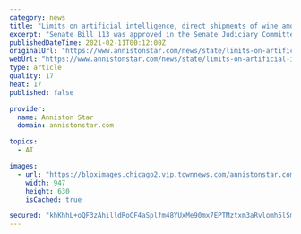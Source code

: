 ```yaml
---
category: news
title: "Limits on artificial intelligence, direct shipments of wine among items discussed in the State House Wednesday"
excerpt: "Senate Bill 113 was approved in the Senate Judiciary Committee. Sen. Arthur Orr’s bill would put limits on how law enforcement agencies can use artificial intelligence and facial recognition to make arrests. Other factors or evidence must be used as well."
publishedDateTime: 2021-02-11T00:12:00Z
originalUrl: "https://www.annistonstar.com/news/state/limits-on-artificial-intelligence-direct-shipments-of-wine-among-items-discussed-in-the-state-house/article_e5500604-6bfd-11eb-bb32-cb70a33e5fb5.html"
webUrl: "https://www.annistonstar.com/news/state/limits-on-artificial-intelligence-direct-shipments-of-wine-among-items-discussed-in-the-state-house/article_e5500604-6bfd-11eb-bb32-cb70a33e5fb5.html"
type: article
quality: 17
heat: 17
published: false

provider:
  name: Anniston Star
  domain: annistonstar.com

topics:
  - AI

images:
  - url: "https://bloximages.chicago2.vip.townnews.com/annistonstar.com/content/tncms/assets/v3/editorial/e/55/e5500604-6bfd-11eb-bb32-cb70a33e5fb5/602477070243e.preview.jpg?resize=947%2C630"
    width: 947
    height: 630
    isCached: true

secured: "khKhhL+oQF3zAhilldRoCF4aSplfm48YUxMe90mx7EPTMztxm3aRvlomh5lSmhvjhNdY+Ps8qvo9aN+5Xo6jfVnshAO6t0U1ywPGM1R6xrHiVt61odV9Zr+Sv19Eogpi45PQzFfaKmlMfkXMWbmNq8ME1DYSZWgwcx/uw26SE6jIqkbedOch0TDiKGT9ctzXJI3r+aqsl2ylabNZrIc86HVAytHctJ5Mx5cQYh4r68uYVsRjCrFqA1jsD1XE0ag08hpwbreX6FHnFMnbIl1upEa07ikWrnaFIT4CTDeTrV6VI9ueadyWxxaWJp30PDu77hgx+FD2qC8XhwUF5D67demTHJ6m4w1/EW3PGOfM47c=;74edIK+4T2wVh+ay2vuNKw=="
---
```


